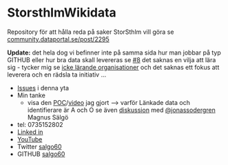 # StorsthlmWikidata
Repository för att hålla reda på saker StorSthlm vill göra se [community.dataportal.se/post/2295](https://community.dataportal.se/post/2295)

**Update:** det hela dog vi befinner inte på samma sida hur man jobbar på typ GITHUB eller hur bra data skall levereras se [#8](https://github.com/salgo60/StorsthlmWIkidata/issues/8) det saknas en vilja att lära sig - tycker mig se [icke lärande organisationer](https://futurelearningorganisation.com/6-faktorer-for-att-skapa-en-larande-organisation/) och det saknas ett fokus att leverera och en rädsla ta initiativ ...
* [Issues](https://github.com/salgo60/StorsthlmWIkidata/issues?q=is%3Aissue+) i denna yta
* Min tanke
   * visa den [POC](https://community.dataportal.se/post/2251)/[video]() jag gjort --> varför Länkade data och identifierare är A och O se även [diskussion](https://github.com/salgo60/ProjectOutdoorGyms/issues/120#issuecomment-1244178760) med [@jonassodergren](https://github.com/jonassodergren) Magnus Sälgö
* tel: 0735152802
* [Linked in](https://www.linkedin.com/in/magnus-s%C3%A4lg%C3%B6-148890)
* [YouTube](https://www.youtube.com/c/MagnusS%C3%A4lg%C3%B6/videos)
* Twitter [salgo60](https://twitter.com/salgo60)
* GITHUB [salgo60](https://github.com/salgo60)
